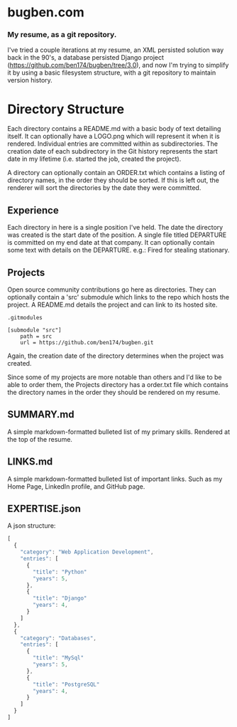 bugben.com
==========

### My resume, as a git repository.

I've tried a couple iterations at my resume, an XML persisted solution
way back in the 90's, a database persisted Django project
(https://github.com/ben174/bugben/tree/3.0), and now I'm trying to simplify
it by using a basic filesystem structure, with a git repository to
maintain version history.

Directory Structure
===================

Each directory contains a README.md with a basic body of text detailing itself.
It can optionally have a LOGO.png which will represent it when it is rendered.
Individual entries are committed within as subdirectories.  The creation date
of each subdirectory in the Git history represents the start date in my
lifetime (i.e. started the job, created the project).

A directory can optionally contain an ORDER.txt which contains a listing of
directory names, in the order they should be sorted. If this is left out,
the renderer will sort the directories by the date they were committed.


Experience
----------

Each directory in here is a single position I've held. The date the directory
was created is the start date of the position. A single file titled DEPARTURE
is committed on my end date at that company. It can optionally contain some
text with details on the DEPARTURE. e.g.: Fired for stealing stationary.


Projects
--------

Open source community contributions go here as directories. They can
optionally contain a 'src' submodule which links to the repo which hosts
the project. A README.md details the project and can link to its hosted site.

    .gitmodules

    [submodule "src"]
        path = src
        url = https://github.com/ben174/bugben.git

Again, the creation date of the directory determines when the project was
created.

Since some of my projects are more notable than others and I'd like to be
able to order them, the Projects directory has a order.txt file which
contains the directory names in the order they should be rendered on my resume.

SUMMARY.md
----------
A simple markdown-formatted bulleted list of my primary skills. Rendered at the
top of the resume.

LINKS.md
----------
A simple markdown-formatted bulleted list of important links. Such as my Home
Page, LinkedIn profile, and GitHub page.

EXPERTISE.json
--------------

A json structure:

```javascript
[
  {
    "category": "Web Application Development",
    "entries": [
      {
        "title": "Python"
        "years": 5,
      },
      {
        "title": "Django"
        "years": 4,
      }
    ]
  },
  {
    "category": "Databases",
    "entries": [
      {
        "title": "MySql"
        "years": 5,
      },
      {
        "title": "PostgreSQL"
        "years": 4,
      }
    ]
  }
]
```
